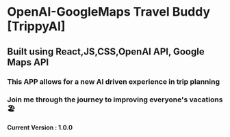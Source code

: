 # OpenAI-GoogleMaps Travel Buddy [TrippyAI]
## Built using React,JS,CSS,OpenAI API, Google Maps API
### This APP allows for a new AI driven experience in trip planning
### Join me through the journey to improving everyone's vacations 🏖️
#### Current Version : 1.0.0
